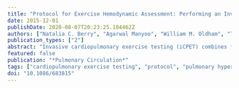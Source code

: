 ```yaml
---
title: "Protocol for Exercise Hemodynamic Assessment: Performing an Invasive Cardiopulmonary Exercise Test in Clinical Practice"
date: 2015-12-01
publishDate: 2020-08-07T20:23:25.104462Z
authors: ["Natalia C. Berry", "Agarwal Manyoo", "William M. Oldham", "Thomas E. Stephens", "Ronald H. Goldstein", "Aaron B. Waxman", "Julie A. Tracy", "Peter J. Leary", "Jane A. Leopold", "Scott Kinlay", "Alexander R. Opotowsky", "David M. Systrom", "Bradley A. Maron"]
publication_types: ["2"]
abstract: "Invasive cardiopulmonary exercise testing (iCPET) combines full central hemodynamic assessment with continuous measurements of pulmonary gas exchange and ventilation to help in understanding the pathophysiology underpinning unexplained exertional intolerance. There is increasing evidence to support the use of iCPET as a key methodology for diagnosing heart failure with preserved ejection fraction and exercise-induced pulmonary hypertension as occult causes of exercise limitation, but there is little information available outlining the methodology to use this diagnostic test in clinical practice. To bridge this knowledge gap, the operational protocol for iCPET at our institution is discussed in detail. In turn, a standardized iCPET protocol may provide a common framework to describe the evolving understanding of mechanism(s) that limit exercise capacity and to facilitate research efforts to define novel treatments in these patients."
featured: false
publication: "*Pulmonary Circulation*"
tags: ["cardiopulmonary exercise testing", "protocol", "pulmonary hypertension"]
doi: "10.1086/683815"
---
```


